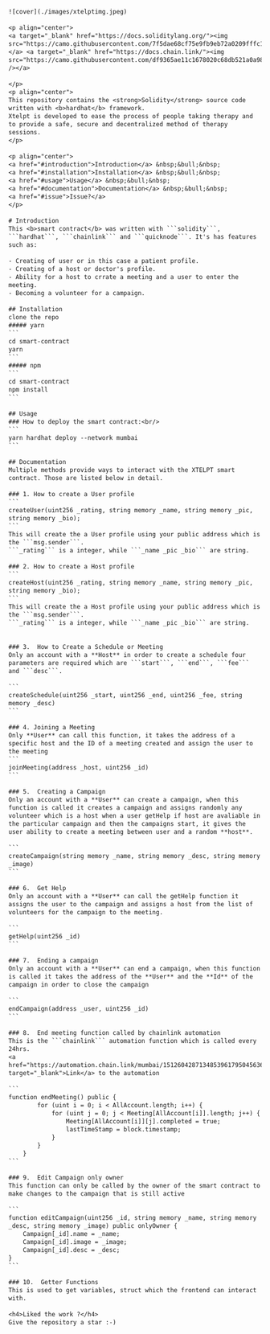     ![cover](./images/xtelptimg.jpeg)
    
    <p align="center">
    <a target="_blank" href="https://docs.soliditylang.org/"><img src="https://camo.githubusercontent.com/7f5dae68cf75e9fb9eb72a0209fffc19ae14175eb0073f7659ffee06b9656ac4/68747470733a2f2f696d672e736869656c64732e696f2f62616467652f536f6c69646974792d2532333336333633362e7376673f7374796c653d666f722d7468652d6261646765266c6f676f3d736f6c6964697479266c6f676f436f6c6f723d7768697465"/></a> <a target="_blank" href="https://docs.chain.link/"><img src="https://camo.githubusercontent.com/df9365ae11c1678020c68db521a0a98522be0c065151e720e9ec4cf7624def50/68747470733a2f2f696d672e736869656c64732e696f2f62616467652f436861696e6c696e6b2d3337354244323f7374796c653d666f722d7468652d6261646765266c6f676f3d436861696e6c696e6b266c6f676f436f6c6f723d7768697465" /></a>

    </p>
    <p align="center">
    This repository contains the <strong>Solidity</strong> source code written with <b>hardhat</b> framework.
    Xtelpt is developed to ease the process of people taking therapy and to provide a safe, secure and decentralized method of therapy sessions.
    </p>

    <p align="center">
    <a href="#introduction">Introduction</a> &nbsp;&bull;&nbsp;
    <a href="#installation">Installation</a> &nbsp;&bull;&nbsp;
    <a href="#usage">Usage</a> &nbsp;&bull;&nbsp;
    <a href="#documentation">Documentation</a> &nbsp;&bull;&nbsp;
    <a href="#issue">Issue?</a>
    </p>

    # Introduction
    This <b>smart contract</b> was written with ```solidity```, ```hardhat```, ```chainlink``` and ```quicknode```. It's has features such as:

    - Creating of user or in this case a patient profile.
    - Creating of a host or doctor's profile.
    - Ability for a host to crrate a meeting and a user to enter the meeting.
    - Becoming a volunteer for a campaign.

    ## Installation
    clone the repo
    ##### yarn
    ```
    cd smart-contract
    yarn
    ```
    ##### npm
    ```
    cd smart-contract
    npm install
    ```

    ## Usage
    ### How to deploy the smart contract:<br/>
    ```
    yarn hardhat deploy --network mumbai
    ```

    ## Documentation
    Multiple methods provide ways to interact with the XTELPT smart contract. Those are listed below in detail.

    ### 1. How to create a User profile
    ```
    createUser(uint256 _rating, string memory _name, string memory _pic, string memory _bio);
    ```
    This will create the a User profile using your public address which is the ```msg.sender```.
    ```_rating``` is a integer, while ```_name _pic _bio``` are string.

    ### 2. How to create a Host profile
    ```
    createHost(uint256 _rating, string memory _name, string memory _pic, string memory _bio);
    ```
    This will create the a Host profile using your public address which is the ```msg.sender```.
    ```_rating``` is a integer, while ```_name _pic _bio``` are string.


    ### 3.  How to Create a Schedule or Meeting
    Only an account with a **Host** in order to create a schedule four parameters are required which are ```start```, ```end```, ```fee``` and ```desc```.

    ```
    createSchedule(uint256 _start, uint256 _end, uint256 _fee, string memory _desc)
    ```

    ### 4. Joining a Meeting
    Only **User** can call this function, it takes the address of a specific host and the ID of a meeting created and assign the user to the meeting
    ```
    joinMeeting(address _host, uint256 _id)
    ```

    ### 5.  Creating a Campaign
    Only an account with a **User** can create a campaign, when this function is called it creates a campaign and assigns randomly any volunteer which is a host when a user getHelp if host are avaliable in the particular campaign and then the campaigns start, it gives the user ability to create a meeting between user and a random **host**.

    ```
    createCampaign(string memory _name, string memory _desc, string memory _image)
    ```

    ### 6.  Get Help
    Only an account with a **User** can call the getHelp function it assigns the user to the campaign and assigns a host from the list of volunteers for the campaign to the meeting.

    ```
    getHelp(uint256 _id)
    ```

    ### 7.  Ending a campaign
    Only an account with a **User** can end a campaign, when this function is called it takes the address of the **User** and the **Id** of the campaign in order to close the campaign

    ```
    endCampaign(address _user, uint256 _id)
    ```

    ### 8.  End meeting function called by chainlink automation
    This is the ```chainlink``` automation function which is called every 24hrs.
    <a href="https://automation.chain.link/mumbai/15126042871348539617950456361182166757342351262351933592710991110229343694907" target="_blank">Link</a> to the automation 

    ```
    function endMeeting() public {
            for (uint i = 0; i < AllAccount.length; i++) {
                for (uint j = 0; j < Meeting[AllAccount[i]].length; j++) { 
                    Meeting[AllAccount[i]][j].completed = true;
                    lastTimeStamp = block.timestamp;
                }
            }
        }
    ```

    ### 9.  Edit Campaign only owner
    This function can only be called by the owner of the smart contract to make changes to the campaign that is still active

    ```
    function editCampaign(uint256 _id, string memory _name, string memory _desc, string memory _image) public onlyOwner {
        Campaign[_id].name = _name;
        Campaign[_id].image = _image;
        Campaign[_id].desc = _desc;
    }
    ```

    ### 10.  Getter Functions
    This is used to get variables, struct which the frontend can interact with.

    <h4>Liked the work ?</h4>
    Give the repository a star :-)
